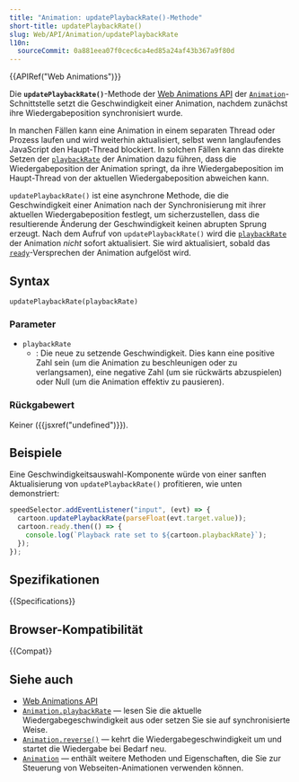 ```yaml
---
title: "Animation: updatePlaybackRate()-Methode"
short-title: updatePlaybackRate()
slug: Web/API/Animation/updatePlaybackRate
l10n:
  sourceCommit: 0a881eea07f0cec6ca4ed85a24af43b367a9f80d
---
```


{{APIRef("Web Animations")}}

Die **`updatePlaybackRate()`**-Methode der [Web Animations API](/de/docs/Web/API/Web_Animations_API) der [`Animation`](/de/docs/Web/API/Animation)-Schnittstelle setzt die Geschwindigkeit einer Animation, nachdem zunächst ihre Wiedergabeposition synchronisiert wurde.

In manchen Fällen kann eine Animation in einem separaten Thread oder Prozess laufen und wird weiterhin aktualisiert, selbst wenn langlaufendes JavaScript den Haupt-Thread blockiert. In solchen Fällen kann das direkte Setzen der [`playbackRate`](/de/docs/Web/API/Animation/playbackRate) der Animation dazu führen, dass die Wiedergabeposition der Animation springt, da ihre Wiedergabeposition im Haupt-Thread von der aktuellen Wiedergabeposition abweichen kann.

`updatePlaybackRate()` ist eine asynchrone Methode, die die Geschwindigkeit einer Animation nach der Synchronisierung mit ihrer aktuellen Wiedergabeposition festlegt, um sicherzustellen, dass die resultierende Änderung der Geschwindigkeit keinen abrupten Sprung erzeugt. Nach dem Aufruf von `updatePlaybackRate()` wird die [`playbackRate`](/de/docs/Web/API/Animation/playbackRate) der Animation _nicht_ sofort aktualisiert. Sie wird aktualisiert, sobald das [`ready`](/de/docs/Web/API/Animation/ready)-Versprechen der Animation aufgelöst wird.

## Syntax

```js-nolint
updatePlaybackRate(playbackRate)
```

### Parameter

- `playbackRate`
  - : Die neue zu setzende Geschwindigkeit. Dies kann eine positive Zahl sein (um die Animation zu beschleunigen oder zu verlangsamen), eine negative Zahl (um sie rückwärts abzuspielen) oder Null (um die Animation effektiv zu pausieren).

### Rückgabewert

Keiner ({{jsxref("undefined")}}).

## Beispiele

Eine Geschwindigkeitsauswahl-Komponente würde von einer sanften Aktualisierung von `updatePlaybackRate()` profitieren, wie unten demonstriert:

```js
speedSelector.addEventListener("input", (evt) => {
  cartoon.updatePlaybackRate(parseFloat(evt.target.value));
  cartoon.ready.then(() => {
    console.log(`Playback rate set to ${cartoon.playbackRate}`);
  });
});
```

## Spezifikationen

{{Specifications}}

## Browser-Kompatibilität

{{Compat}}

## Siehe auch

- [Web Animations API](/de/docs/Web/API/Web_Animations_API)
- [`Animation.playbackRate`](/de/docs/Web/API/Animation/playbackRate) — lesen Sie die aktuelle Wiedergabegeschwindigkeit aus oder setzen Sie sie auf synchronisierte Weise.
- [`Animation.reverse()`](/de/docs/Web/API/Animation/reverse) — kehrt die Wiedergabegeschwindigkeit um und startet die Wiedergabe bei Bedarf neu.
- [`Animation`](/de/docs/Web/API/Animation) — enthält weitere Methoden und Eigenschaften, die Sie zur Steuerung von Webseiten-Animationen verwenden können.
